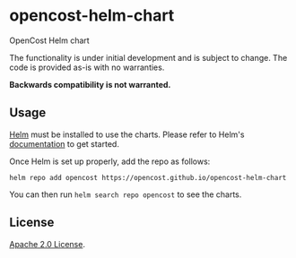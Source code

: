 # opencost-helm-chart
OpenCost Helm chart 

The functionality is under initial development and is subject to change.
The code is provided as-is with no warranties.

**Backwards compatibility is not warranted.**

## Usage

[Helm](https://helm.sh) must be installed to use the charts.
Please refer to Helm's [documentation](https://helm.sh/docs/) to get started.

Once Helm is set up properly, add the repo as follows:

```console
helm repo add opencost https://opencost.github.io/opencost-helm-chart
```

You can then run `helm search repo opencost` to see the charts.

## License

<!-- Keep full URL links to repo files because this README syncs from main to gh-pages.  -->
[Apache 2.0 License](https://github.com/opencost/opencost-helm-chart/blob/main/LICENSE).
